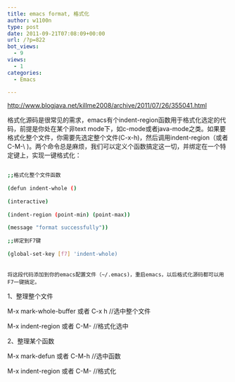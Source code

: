 ```yaml
---
title: emacs format, 格式化
author: w1100n
type: post
date: 2011-09-21T07:08:09+00:00
url: /?p=822
bot_views:
  - 9
views:
  - 1
categories:
  - Emacs

---
```

http://www.blogjava.net/killme2008/archive/2011/07/26/355041.html

格式化源码是很常见的需求，emacs有个indent-region函数用于格式化选定的代码，前提是你处在某个非text mode下，如c-mode或者java-mode之类。如果要格式化整个文件，你需要先选定整个文件(C-x-h)，然后调用indent-region（或者 C-M-\ )。两个命令总是麻烦，我们可以定义个函数搞定这一切，并绑定在一个特定键上，实现一键格式化：

```bash
  
;;格式化整个文件函数
  
(defun indent-whole ()
    
(interactive)
    
(indent-region (point-min) (point-max))
    
(message "format successfully"))
  
;;绑定到F7键
  
(global-set-key [f7] 'indent-whole)
  
```

    将这段代码添加到你的emacs配置文件（~/.emacs)，重启emacs，以后格式化源码都可以用F7一键搞定。
    

1、整理整个文件

M-x mark-whole-buffer 或者 C-x h //选中整个文件
  
M-x indent-region 或者 C-M- //格式化选中

2、整理某个函数

M-x mark-defun 或者 C-M-h //选中函数
  
M-x indent-region 或者 C-M- //格式化